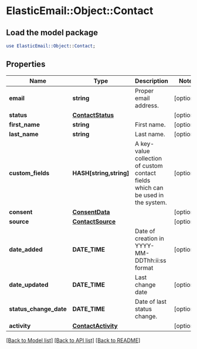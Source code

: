 # ElasticEmail::Object::Contact

## Load the model package
```perl
use ElasticEmail::Object::Contact;
```

## Properties
Name | Type | Description | Notes
------------ | ------------- | ------------- | -------------
**email** | **string** | Proper email address. | [optional] 
**status** | [**ContactStatus**](ContactStatus.md) |  | [optional] 
**first_name** | **string** | First name. | [optional] 
**last_name** | **string** | Last name. | [optional] 
**custom_fields** | **HASH[string,string]** | A key-value collection of custom contact fields which can be used in the system. | [optional] 
**consent** | [**ConsentData**](ConsentData.md) |  | [optional] 
**source** | [**ContactSource**](ContactSource.md) |  | [optional] 
**date_added** | **DATE_TIME** | Date of creation in YYYY-MM-DDThh:ii:ss format | [optional] 
**date_updated** | **DATE_TIME** | Last change date | [optional] 
**status_change_date** | **DATE_TIME** | Date of last status change. | [optional] 
**activity** | [**ContactActivity**](ContactActivity.md) |  | [optional] 

[[Back to Model list]](../README.md#documentation-for-models) [[Back to API list]](../README.md#documentation-for-api-endpoints) [[Back to README]](../README.md)


